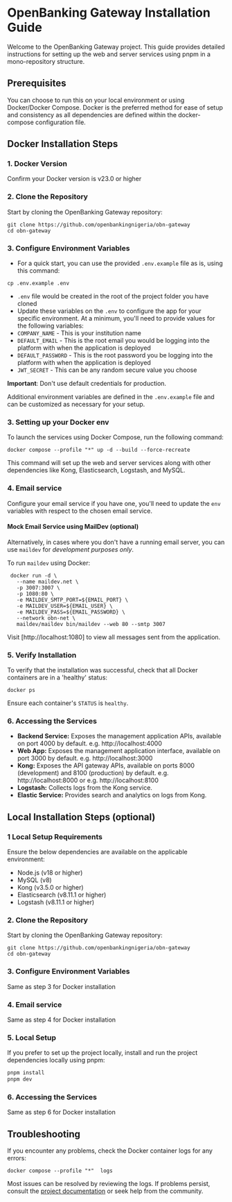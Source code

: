 # OpenBanking Gateway Installation Guide  
 
Welcome to the OpenBanking Gateway project. This guide provides detailed instructions for setting up the web and server services using pnpm in a mono-repository structure.  
 
## Prerequisites  
 
You can choose to run this on your local environment or using Docker/Docker Compose. Docker is the preferred method for ease of setup and consistency as all dependencies are defined within the docker-compose configuration file.  
 
## Docker Installation Steps  

### 1. Docker Version
  Confirm your Docker version is v23.0 or higher
 
### 2. Clone the Repository  
 
Start by cloning the OpenBanking Gateway repository:  
 
```shell  
git clone https://github.com/openbankingnigeria/obn-gateway
cd obn-gateway  
```  
 
### 3. Configure Environment Variables  
 
 -  For a quick start, you can use the provided `.env.example` file as is, using this command:
```shell  
cp .env.example .env  
```  
  -  `.env` file would be created in the root of the project folder you have cloned
  - Update these variables on the `.env` to configure the app for your specific environment. At a minimum, you'll need to provide values for the following variables:  
- `COMPANY_NAME`  - This is your institution name
- `DEFAULT_EMAIL`  - This is the root email you would be logging into the platform with when the application is deployed
- `DEFAULT_PASSWORD`  - This is the root password you be logging into the platform with when the application is deployed
- `JWT_SECRET`  - This can be any random secure value you choose

**Important**: Don't use default credentials for production.  
 
Additional environment variables are defined in the `.env.example` file and can be customized as necessary for your setup.  
 
### 3. Setting up your Docker env
 
To launch the services using Docker Compose, run the following command:  
 
```shell  
docker compose --profile "*" up -d --build --force-recreate  
```  
This command will set up the web and server services along with other dependencies like Kong, Elasticsearch, Logstash, and MySQL.  
 
### 4. Email service  
 
Configure your email service if you have one, you'll need to update the `env` variables with respect to the chosen email service.
 
#### Mock Email Service using MailDev (optional)  
 
Alternatively, in cases where you don't have a running email server, you can use `maildev` for *development purposes only*.
 
To run `maildev` using Docker:  
 
```shell  
 docker run -d \
   --name maildev.net \
   -p 3007:3007 \
   -p 1080:80 \
   -e MAILDEV_SMTP_PORT=${EMAIL_PORT} \
   -e MAILDEV_USER=${EMAIL_USER} \
   -e MAILDEV_PASS=${EMAIL_PASSWORD} \
   --network obn-net \
   maildev/maildev bin/maildev --web 80 --smtp 3007
```  
Visit [http://localhost:1080] to view all messages sent from the application.  
 
  ### 5. Verify Installation  
To verify that the installation was successful, check that all Docker containers are in a 'healthy' status:  
 
```shell  
docker ps  
```  
Ensure each container's `STATUS` is `healthy`.  

### 6. Accessing the Services  

- **Backend Service:** Exposes the management application APIs, available on port 4000 by default.  e.g. http://localhost:4000
- **Web App:** Exposes the management application interface, available on port 3000 by default.  e.g. http://localhost:3000
- **Kong:** Exposes the API gateway APIs, available on ports 8000 (development) and 8100 (production) by default.  e.g. http://localhost:8000 or e.g. http://localhost:8100
- **Logstash:** Collects logs from the Kong service.  
- **Elastic Service:** Provides search and analytics on logs from Kong.  

## Local Installation Steps (optional)
 
### 1 Local Setup Requirements
Ensure the below dependencies are available on the applicable environment:
- Node.js (v18 or higher)  
- MySQL (v8)  
- Kong (v3.5.0 or higher)  
- Elasticsearch (v8.11.1 or higher)  
- Logstash (v8.11.1 or higher)  

### 2. Clone the Repository  
Start by cloning the OpenBanking Gateway repository:  
 
```shell  
git clone https://github.com/openbankingnigeria/obn-gateway
cd obn-gateway  
```
### 3. Configure Environment Variables  
Same as step 3 for Docker installation
### 4. Email service  
Same as step 4 for Docker installation
### 5. Local Setup
If you prefer to set up the project locally, install and run the project dependencies locally using pnpm:  
 
```bash  
pnpm install  
pnpm dev  
```  
### 6. Accessing the Services  
Same as step 6 for Docker installation

## Troubleshooting  
 
If you encounter any problems, check the Docker container logs for any errors:  
 
```shell  
docker compose --profile "*"  logs  
```  
Most issues can be resolved by reviewing the logs. If problems persist, consult the [project documentation](https://docs.google.com/document/d/17clf2IJ0nr0XdXWFL9S9POgsFPmUOwTlqeJnkyxzkQc/edit?usp=sharing) or seek help from the community.